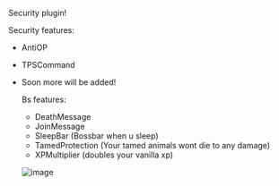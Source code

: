 Security plugin!


Security features:
- AntiOP
- TPSCommand
- Soon more will be added!
  
  Bs features:
  - DeathMessage
  - JoinMessage
  - SleepBar (Bossbar when u sleep)
  - TamedProtection (Your tamed animals wont die to any damage)
  - XPMultiplier (doubles your vanilla xp)
    


   ![image](https://github.com/5RoD/SentryX/assets/48499107/c7f08588-bcab-423e-b586-f5ab7c72afb0)
